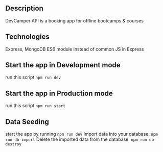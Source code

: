 ## Description
DevCamper API is a booking app for offline bootcamps & courses

## Technologies 
Express, MongoDB
ES6 module instead of common JS in Express

## Start the app in Development mode
run this script `npm run dev`

## Start the app in Production mode
run this script `npm run start`

## Data Seeding ##
start the app by running `npm run dev`
Import data into your database: `npm run db-import`
Delete the imported data from the database: `npm run db-destroy`